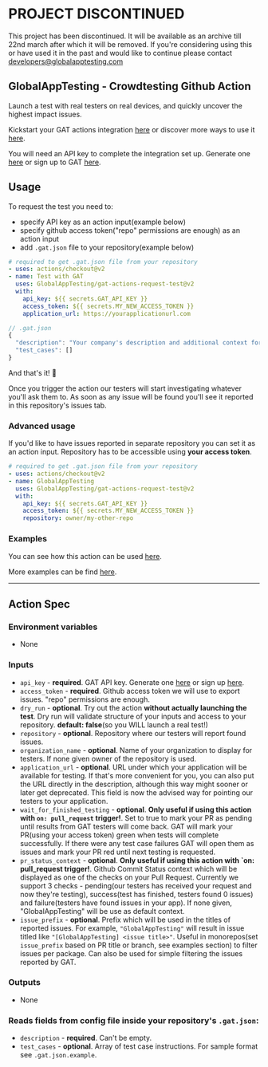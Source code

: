 # PROJECT DISCONTINUED

This project has been discontinued. It will be available as an archive till 22nd march after which it will be removed. If you're considering using this or have used it in the past and would like to continue please contact [developers@globalapptesting.com](mailto:developers@globalapptesting.com)

## GlobalAppTesting - Crowdtesting Github Action

Launch a test with real testers on real devices, and quickly uncover the highest impact issues.

Kickstart your GAT actions integration [here](https://github.com/GlobalAppTesting/gat-action-kickstarter) or discover more ways to use it [here](https://github.com/GlobalAppTesting/gat-actions-examples). 

You will need an API key to complete the integration set up. Generate one [here](https://app.globalapptesting.com/organization-settings/customer-api-key) or sign up to GAT [here](https://go.globalapptesting.com/early-access-exploratory-testing-test-execution).

## Usage

To request the test you need to:
  - specify API key as an action input(example below)
  - specify github access token("repo" permissions are enough) as an action input
  - add `.gat.json` file to your repository(example below)

```yaml
# required to get .gat.json file from your repository
- uses: actions/checkout@v2
- name: Test with GAT
  uses: GlobalAppTesting/gat-actions-request-test@v2
  with:
    api_key: ${{ secrets.GAT_API_KEY }}
    access_token: ${{ secrets.MY_NEW_ACCESS_TOKEN }}
    application_url: https://yourapplicationurl.com
```

```js
// .gat.json
{
  "description": "Your company's description and additional context for testers",
  "test_cases": []
}
```

And that's it! 🎉

Once you trigger the action our testers will start investigating whatever you'll ask them to. As soon as any issue will be found you'll see it reported in this repository's issues tab.

### Advanced usage

If you'd like to have issues reported in separate repository you can set it as an action input. Repository has to be accessible using **your access token**.

```yaml
# required to get .gat.json file from your repository
- uses: actions/checkout@v2
- name: GlobalAppTesting
  uses: GlobalAppTesting/gat-actions-request-test@v2
  with:
    api_key: ${{ secrets.GAT_API_KEY }}
    access_token: ${{ secrets.MY_NEW_ACCESS_TOKEN }}
    repository: owner/my-other-repo
```

### Examples

You can see how this action can be used [here](https://github.com/GlobalAppTesting/gat-action-kickstarter).

More examples can be find [here](https://github.com/GlobalAppTesting/gat-actions-examples).

----
## Action Spec

### Environment variables
- None

### Inputs
- `api_key` - **required**. GAT API key. Generate one [here](https://app.globalapptesting.com/organization-settings/customer-api-key) or sign up [here](https://go.globalapptesting.com/early-access-exploratory-testing-test-execution).
- `access_token` - **required**. Github access token we will use to export issues. "repo" permissions are enough.
- `dry_run` - **optional**. Try out the action **without actually launching the test**. Dry run will validate structure of your inputs and access to your repository. **default: false**(so you WILL launch a real test!)
- `repository` - **optional**. Repository where our testers will report found issues.
- `organization_name` - **optional**. Name of your organization to display for testers. If none given owner of the repository is used.
- `application_url` - **optional**. URL under which your application will be available for testing. If that's more convenient for you, you can also put the URL directly in the description, although this way might sooner or later get deprecated. This field is now the advised way for pointing our testers to your application.
- `wait_for_finished_testing` - **optional**. **Only useful if using this action with `on: pull_request` trigger!**. Set to true to mark your PR as pending until results from GAT testers will come back. GAT will mark your PR(using your access token) green when tests will complete successfully. If there were any test case failures GAT will open them as issues and mark your PR red until next testing is requested.
- `pr_status_context` - **optional**. **Only useful if using this action with `on: pull_request trigger!**. Github Commit Status context which will be displayed as one of the checks on your Pull Request. Currently we support 3 checks - pending(our testers has received your request and now they're testing), success(test has finished, testers found 0 issues) and failure(testers have found issues in your app). If none given, "GlobalAppTesting" will be use as default context.
- `issue_prefix` - **optional**. Prefix which will be used in the titles of reported issues. For example, `"GlobalAppTesting"` will result in issue titled like `"[GlobalAppTesting] <issue title>"`. Useful in monorepos(set `issue_prefix` based on PR title or branch, see examples section) to filter issues per package. Can also be used for simple filtering the issues reported by GAT.

### Outputs
- None

### Reads fields from config file inside your repository's `.gat.json`:
- `description` - **required**. Can't be empty.
- `test_cases` - **optional**. Array of test case instructions. For sample format see `.gat.json.example`.
